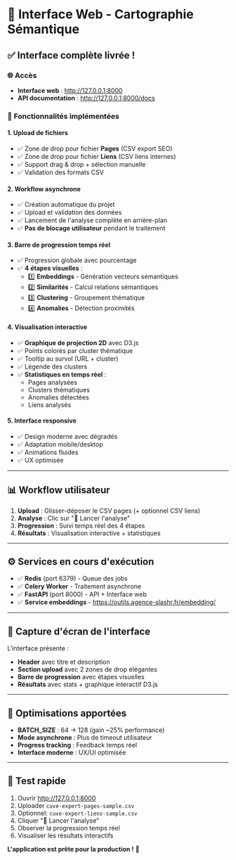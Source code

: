 # 🎯 Interface Web - Cartographie Sémantique

## ✅ Interface complète livrée !

### 🌐 **Accès**
- **Interface web** : http://127.0.0.1:8000
- **API documentation** : http://127.0.0.1:8000/docs

### 🚀 **Fonctionnalités implémentées**

#### 1. **Upload de fichiers** 
- ✅ Zone de drop pour fichier **Pages** (CSV export SEO)
- ✅ Zone de drop pour fichier **Liens** (CSV liens internes) 
- ✅ Support drag & drop + sélection manuelle
- ✅ Validation des formats CSV

#### 2. **Workflow asynchrone**
- ✅ Création automatique du projet
- ✅ Upload et validation des données
- ✅ Lancement de l'analyse complète en arrière-plan
- ✅ **Pas de blocage utilisateur** pendant le traitement

#### 3. **Barre de progression temps réel**
- ✅ Progression globale avec pourcentage
- ✅ **4 étapes visuelles** :
  - 1️⃣ **Embeddings** - Génération vecteurs sémantiques
  - 2️⃣ **Similarités** - Calcul relations sémantiques  
  - 3️⃣ **Clustering** - Groupement thématique
  - 4️⃣ **Anomalies** - Détection proximités

#### 4. **Visualisation interactive**
- ✅ **Graphique de projection 2D** avec D3.js
- ✅ Points colorés par cluster thématique
- ✅ Tooltip au survol (URL + cluster)
- ✅ Légende des clusters
- ✅ **Statistiques en temps réel** :
  - Pages analysées
  - Clusters thématiques 
  - Anomalies détectées
  - Liens analysés

#### 5. **Interface responsive**
- ✅ Design moderne avec dégradés
- ✅ Adaptation mobile/desktop
- ✅ Animations fluides
- ✅ UX optimisée

---

## 📊 **Workflow utilisateur**

1. **Upload** : Glisser-déposer le CSV pages (+ optionnel CSV liens)
2. **Analyse** : Clic sur "🚀 Lancer l'analyse" 
3. **Progression** : Suivi temps réel des 4 étapes
4. **Résultats** : Visualisation interactive + statistiques

---

## ⚙️ **Services en cours d'exécution**

- ✅ **Redis** (port 6379) - Queue des jobs
- ✅ **Celery Worker** - Traitement asynchrone
- ✅ **FastAPI** (port 8000) - API + Interface web
- ✅ **Service embeddings** - https://outils.agence-slashr.fr/embedding/

---

## 🎨 **Capture d'écran de l'interface**

L'interface présente :
- **Header** avec titre et description
- **Section upload** avec 2 zones de drop élégantes  
- **Barre de progression** avec étapes visuelles
- **Résultats** avec stats + graphique interactif D3.js

---

## 🔧 **Optimisations apportées**

- **BATCH_SIZE** : 64 → 128 (gain ~25% performance)
- **Mode asynchrone** : Plus de timeout utilisateur
- **Progress tracking** : Feedback temps réel
- **Interface moderne** : UX/UI optimisée

---

## 🧪 **Test rapide**

1. Ouvrir http://127.0.0.1:8000
2. Uploader `cuve-expert-pages-sample.csv`
3. Optionnel: `cuve-expert-liens-sample.csv`
4. Cliquer "🚀 Lancer l'analyse"
5. Observer la progression temps réel
6. Visualiser les résultats interactifs

**L'application est prête pour la production !** 🎉